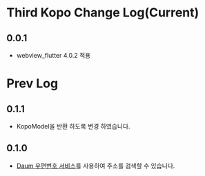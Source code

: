 # Third Kopo Change Log(Current)
## 0.0.1
- webview_flutter 4.0.2 적용

# Prev Log
## 0.1.1 
- KopoModel을 반환 하도록 변경 하였습니다.

## 0.1.0 
- [Daum 우편번호 서비스](http://postcode.map.daum.net/guide)를 사용하여 주소를 검색할 수 있습니다.
